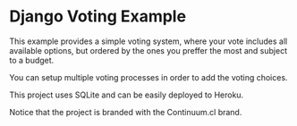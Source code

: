 # Django Voting Example
This example provides a simple voting system, where your vote includes all available options, but ordered by the ones you preffer the most and subject to a budget.

You can setup multiple voting processes in order to add the voting choices.

This project uses SQLite and can be easily deployed to Heroku.

Notice that the project is branded with the Continuum.cl brand.
